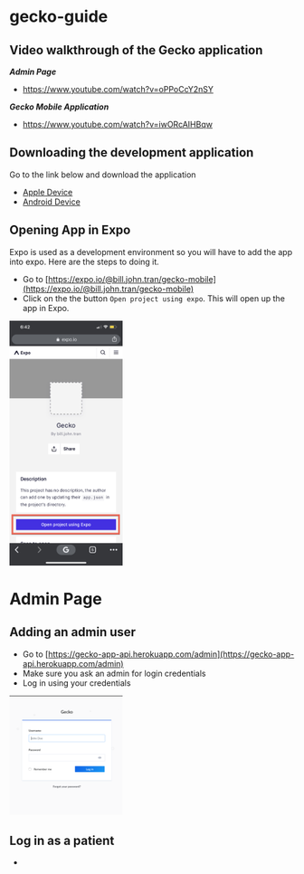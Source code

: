 # gecko-guide

## Video walkthrough of the Gecko application

***Admin Page***
- https://www.youtube.com/watch?v=oPPoCcY2nSY

***Gecko Mobile Application***
- https://www.youtube.com/watch?v=iwORcAIHBqw

## Downloading the development application
Go to the link below and download the application

- [Apple Device](https://apps.apple.com/app/apple-store/id982107779)
- [Android Device](https://play.google.com/store/apps/details?id=host.exp.exponent&referrer=www)

## Opening App in Expo
Expo is used as a development environment so you will have to add the app into expo. Here are the steps to doing it.

- Go to [https://expo.io/@bill.john.tran/gecko-mobile](https://expo.io/@bill.john.tran/gecko-mobile)
- Click on the the button `Open project using expo`. This will open up the app in Expo.

<img src="https://raw.githubusercontent.com/accbjt/gecko-guide/master/images/IMG_6E273C888073-1.png" width=200 >

# Admin Page

## Adding an admin user

- Go to [https://gecko-app-api.herokuapp.com/admin](https://gecko-app-api.herokuapp.com/admin)
- Make sure you ask an admin for login credentials
- Log in using your credentials

<img src="https://raw.githubusercontent.com/accbjt/gecko-guide/master/images/Screen%20Shot%202020-02-13%20at%204.53.48%20PM.png" width=200 >

## Log in as a patient

-
